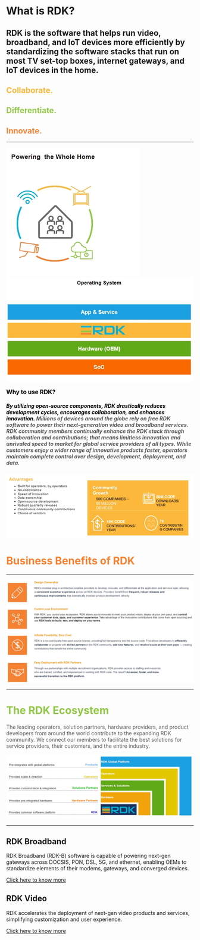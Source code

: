 # **What is RDK?**

## RDK is the software that helps run video, broadband, and IoT devices more efficiently by standardizing the software stacks that run on most TV set-top boxes, internet gateways, and IoT devices in the home.

## **<span style="color: rgb(252,184,59);">Collaborate.</span>**

## **<span style="color: rgb(145,199,71);">Differentiate.</span>**

## **<span style="color: rgb(245,130,51);">Innovate.</span>**

  

------------------------------------------------------------------------

![](PowerWholeHome.jpg)
![](OS.jpg)


<span style="color: rgb(0,0,0);"><span style="font-size: 16.0px;font-weight: bold;letter-spacing: -0.006em;">**Why
to
u**</span><span style="font-size: 16.0px;font-weight: bold;letter-spacing: -0.006em;">**se**</span><span style="font-size: 16.0px;font-weight: bold;letter-spacing: -0.006em;">
</span><span style="font-size: 16.0px;font-weight: bold;letter-spacing: -0.006em;">**RDK?**</span></span>

##### <span style="color: rgb(0,0,0);">**By utilizing** **open**-**source** **components,** **RDK** **drastically** **reduces** **development** **cycles,** **encourages** **collaboration,** **and** **enhances** **innovation.**</span> <span style="color: rgb(88,89,91);">Millions</span> <span style="color: rgb(88,89,91);">of</span> <span style="color: rgb(88,89,91);">devices</span> <span style="color: rgb(88,89,91);">around</span> <span style="color: rgb(88,89,91);">the</span> <span style="color: rgb(88,89,91);">globe</span> <span style="color: rgb(88,89,91);">rely</span> <span style="color: rgb(88,89,91);">on</span> <span style="color: rgb(88,89,91);">free</span> <span style="color: rgb(88,89,91);">RDK</span> <span style="color: rgb(88,89,91);">software</span> <span style="color: rgb(88,89,91);">to</span> <span style="color: rgb(88,89,91);">power</span> <span style="color: rgb(88,89,91);">their</span> <span style="color: rgb(88,89,91);">next-generation</span> <span style="color: rgb(88,89,91);">video</span> <span style="color: rgb(88,89,91);">and</span> <span style="color: rgb(88,89,91);">broadband</span> <span style="color: rgb(88,89,91);">services.</span> <span style="color: rgb(88,89,91);">RDK</span> <span style="color: rgb(88,89,91);">community</span> <span style="color: rgb(88,89,91);">members</span> <span style="color: rgb(88,89,91);">continually</span> <span style="color: rgb(88,89,91);">enhance</span> <span style="color: rgb(88,89,91);">the</span> <span style="color: rgb(88,89,91);">RDK</span> <span style="color: rgb(88,89,91);">stack</span> <span style="color: rgb(88,89,91);">through</span> <span style="color: rgb(88,89,91);">collaboration</span> <span style="color: rgb(88,89,91);">and</span> <span style="color: rgb(88,89,91);">contributions;</span> <span style="color: rgb(88,89,91);">that</span> <span style="color: rgb(88,89,91);">means</span> <span style="color: rgb(88,89,91);">limitless</span> <span style="color: rgb(88,89,91);">innovation</span> <span style="color: rgb(88,89,91);">and</span> <span style="color: rgb(88,89,91);">unrivaled</span> <span style="color: rgb(88,89,91);">speed</span> <span style="color: rgb(88,89,91);">to</span> <span style="color: rgb(88,89,91);">market</span> <span style="color: rgb(88,89,91);">for</span> <span style="color: rgb(88,89,91);">global</span> <span style="color: rgb(88,89,91);">service</span> <span style="color: rgb(88,89,91);">providers</span> <span style="color: rgb(88,89,91);">of</span> <span style="color: rgb(88,89,91);">all</span> <span style="color: rgb(88,89,91);">types.</span> <span style="color: rgb(88,89,91);">While</span> <span style="color: rgb(88,89,91);">customers</span> <span style="color: rgb(88,89,91);">enjoy a wider range of innovative products faster, operators maintain complete control over design, development,</span> <span style="color: rgb(88,89,91);">deployment,</span> <span style="color: rgb(88,89,91);">and</span> <span style="color: rgb(88,89,91);">data.</span>

![](Advantages.jpg)

# **<span style="color: rgb(245,130,51);">Business</span> <span style="color: rgb(245,130,51);">Benefits</span> <span style="color: rgb(245,130,51);">of</span> <span style="color: rgb(245,130,51);">RDK</span>**

------------------------------------------------------------------------

![](benefits.jpg)

------------------------------------------------------------------------

# **<span style="color: rgb(145,199,71);">The</span> <span style="color: rgb(145,199,71);">RDK</span> <span style="color: rgb(145,199,71);">Ecosystem</span>**

<span style="color: rgb(145,199,71);"><span style="color: rgb(88,89,91);">The
leading</span> <span style="color: rgb(88,89,91);">operators,</span>
<span style="color: rgb(88,89,91);">solution</span>
<span style="color: rgb(88,89,91);">partners,</span>
<span style="color: rgb(88,89,91);">hardware</span>
<span style="color: rgb(88,89,91);">providers,</span>
<span style="color: rgb(88,89,91);">and</span>
<span style="color: rgb(88,89,91);">product</span>
<span style="color: rgb(88,89,91);">developers</span>
<span style="color: rgb(88,89,91);">from</span>
<span style="color: rgb(88,89,91);">around</span>
<span style="color: rgb(88,89,91);">the</span>
<span style="color: rgb(88,89,91);">world</span>
<span style="color: rgb(88,89,91);">contribute to the expanding
RDK</span> <span style="color: rgb(88,89,91);">community. We connect
our</span> <span style="color: rgb(88,89,91);">members to facilitate
the</span> <span style="color: rgb(88,89,91);">best solutions for</span>
<span style="color: rgb(88,89,91);">service</span>
<span style="color: rgb(88,89,91);">providers,</span>
<span style="color: rgb(88,89,91);">their</span>
<span style="color: rgb(88,89,91);">customers,</span>
<span style="color: rgb(88,89,91);">and</span>
<span style="color: rgb(88,89,91);">the</span>
<span style="color: rgb(88,89,91);">entire</span>
<span style="color: rgb(88,89,91);">industry.</span></span>

![](RDKEcoSystem.jpg)
  

------------------------------------------------------------------------

## RDK Broadband

RDK Broadband (RDK-B) software is capable of powering next-gen gateways
across DOCSIS, PON, DSL, 5G, and ethernet, enabling OEMs to standardize
elements of their modems, gateways, and converged devices.

[Click here to know more](RDK_BB_Overview.md)

  
## RDK Video

RDK accelerates the deployment of next-gen video products and services,
simplifying customization and user experience.

[Click here to know more](RDK_Video_Overview.md)